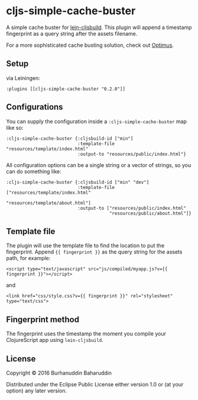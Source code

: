 # cljs-simple-cache-buster

A simple cache buster for [lein-cljsbuild](https://github.com/emezeske/lein-cljsbuild). This plugin will append a timestamp fingerprint as a query string after the assets filename.

For a more sophisticated cache busting solution, check out [Optimus](https://github.com/magnars/optimus).

## Setup

via Leiningen:

    :plugins [[cljs-simple-cache-buster "0.2.0"]]

## Configurations

You can supply the configuration inside a `:cljs-simple-cache-buster` map like so:

```
:cljs-simple-cache-buster {:cljsbuild-id ["min"]
                           :template-file "resources/template/index.html"
                           :output-to "resources/public/index.html"}
```

All configuration options can be a single string or a vector of strings, so you can do something like:

```
:cljs-simple-cache-buster {:cljsbuild-id ["min" "dev"]
                           :template-file ["resources/template/index.html"
                                           "resources/template/about.html"]
                           :output-to ["resources/public/index.html"
                                       "resources/public/about.html"]}
```

## Template file

The plugin will use the template file to find the location to put the fingerprint. Append `{{ fingerprint }}` as the query string for the assets path, for example:

    <script type="text/javascript" src="js/compiled/myapp.js?v={{ fingerprint }}"></script>

and

    <link href="css/style.css?v={{ fingerprint }}" rel="stylesheet" type="text/css">

## Fingerprint method

The fingerprint uses the timestamp the moment you compile your ClojureScript app using `lein-cljsbuild`.

## License

Copyright © 2016 Burhanuddin Baharuddin

Distributed under the Eclipse Public License either version 1.0 or (at
your option) any later version.
